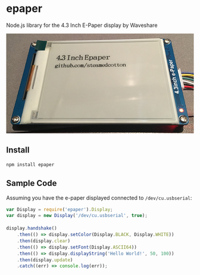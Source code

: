 # epaper

Node.js library for the 4.3 Inch E-Paper display by Waveshare

![e-paper Display Sample](/docs/images/sampleDisplay.png)

## Install

```bash
npm install epaper
```


## Sample Code

Assuming you have the e-paper displayed connected to `/dev/cu.usbserial`:

```javascript
var Display = require('epaper').Display;
var display = new Display('/dev/cu.usbserial', true);
 
display.handshake()
    .then(() => display.setColor(Display.BLACK, Display.WHITE))
    .then(display.clear)
    .then(() => display.setFont(Display.ASCII64))
    .then(() => display.displayString('Hello World!', 50, 100))
    .then(display.update)
    .catch((err) => console.log(err));
```